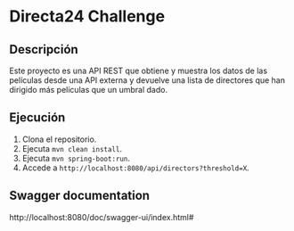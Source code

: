 # Directa24 Challenge

## Descripción

Este proyecto es una API REST que obtiene y muestra los datos de las películas desde una API externa y devuelve una lista de directores que han dirigido más películas que un umbral dado.

## Ejecución

1. Clona el repositorio.
2. Ejecuta `mvn clean install`.
3. Ejecuta `mvn spring-boot:run`.
4. Accede a `http://localhost:8080/api/directors?threshold=X`.

## Swagger documentation

http://localhost:8080/doc/swagger-ui/index.html#

